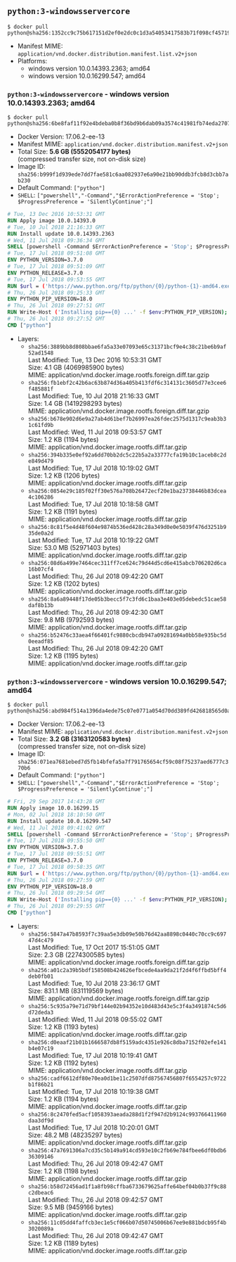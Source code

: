 ## `python:3-windowsservercore`

```console
$ docker pull python@sha256:1352cc9c75b617151d2ef0e2dc0c1d3a54053417583b71f098cf45719879fe21
```

-	Manifest MIME: `application/vnd.docker.distribution.manifest.list.v2+json`
-	Platforms:
	-	windows version 10.0.14393.2363; amd64
	-	windows version 10.0.16299.547; amd64

### `python:3-windowsservercore` - windows version 10.0.14393.2363; amd64

```console
$ docker pull python@sha256:6be8faf11f92e4bdeba0b8f36bd9b6dab09a3574c41981fb74eda2707c198442
```

-	Docker Version: 17.06.2-ee-13
-	Manifest MIME: `application/vnd.docker.distribution.manifest.v2+json`
-	Total Size: **5.6 GB (5552054177 bytes)**  
	(compressed transfer size, not on-disk size)
-	Image ID: `sha256:b999f1d939ede7dd7fae581c6aa082937e6a90e21bb90ddb3fcb8d3cbb7ab230`
-	Default Command: `["python"]`
-	`SHELL`: `["powershell","-Command","$ErrorActionPreference = 'Stop'; $ProgressPreference = 'SilentlyContinue';"]`

```dockerfile
# Tue, 13 Dec 2016 10:53:31 GMT
RUN Apply image 10.0.14393.0
# Tue, 10 Jul 2018 21:16:33 GMT
RUN Install update 10.0.14393.2363
# Wed, 11 Jul 2018 09:36:34 GMT
SHELL [powershell -Command $ErrorActionPreference = 'Stop'; $ProgressPreference = 'SilentlyContinue';]
# Tue, 17 Jul 2018 09:51:08 GMT
ENV PYTHON_VERSION=3.7.0
# Tue, 17 Jul 2018 09:51:09 GMT
ENV PYTHON_RELEASE=3.7.0
# Tue, 17 Jul 2018 09:53:55 GMT
RUN $url = ('https://www.python.org/ftp/python/{0}/python-{1}-amd64.exe' -f $env:PYTHON_RELEASE, $env:PYTHON_VERSION); 	Write-Host ('Downloading {0} ...' -f $url); 	[Net.ServicePointManager]::SecurityProtocol = [Net.SecurityProtocolType]::Tls12; 	Invoke-WebRequest -Uri $url -OutFile 'python.exe'; 		Write-Host 'Installing ...'; 	Start-Process python.exe -Wait 		-ArgumentList @( 			'/quiet', 			'InstallAllUsers=1', 			'TargetDir=C:\Python', 			'PrependPath=1', 			'Shortcuts=0', 			'Include_doc=0', 			'Include_pip=0', 			'Include_test=0' 		); 		$env:PATH = [Environment]::GetEnvironmentVariable('PATH', [EnvironmentVariableTarget]::Machine); 		Write-Host 'Verifying install ...'; 	Write-Host '  python --version'; python --version; 		Write-Host 'Removing ...'; 	Remove-Item python.exe -Force; 		Write-Host 'Complete.';
# Thu, 26 Jul 2018 09:25:33 GMT
ENV PYTHON_PIP_VERSION=18.0
# Thu, 26 Jul 2018 09:27:51 GMT
RUN Write-Host ('Installing pip=={0} ...' -f $env:PYTHON_PIP_VERSION); 	[Net.ServicePointManager]::SecurityProtocol = [Net.SecurityProtocolType]::Tls12; 	Invoke-WebRequest -Uri 'https://bootstrap.pypa.io/get-pip.py' -OutFile 'get-pip.py'; 	python get-pip.py 		--disable-pip-version-check 		--no-cache-dir 		('pip=={0}' -f $env:PYTHON_PIP_VERSION) 	; 	Remove-Item get-pip.py -Force; 		Write-Host 'Verifying pip install ...'; 	pip --version; 		Write-Host 'Complete.';
# Thu, 26 Jul 2018 09:27:52 GMT
CMD ["python"]
```

-	Layers:
	-	`sha256:3889bb8d808bbae6fa5a33e07093e65c31371bcf9e4c38c21be6b9af52ad1548`  
		Last Modified: Tue, 13 Dec 2016 10:53:31 GMT  
		Size: 4.1 GB (4069985900 bytes)  
		MIME: application/vnd.docker.image.rootfs.foreign.diff.tar.gzip
	-	`sha256:fb1ebf2c42b6ac63b874d36a405b413fdf6c314131c3605d77e3cee6f485881f`  
		Last Modified: Tue, 10 Jul 2018 21:16:33 GMT  
		Size: 1.4 GB (1419298293 bytes)  
		MIME: application/vnd.docker.image.rootfs.foreign.diff.tar.gzip
	-	`sha256:b678e902d6e9a27ab4d61bef7b26997ea26fdec2575d1317c9eab3b31c61fd9b`  
		Last Modified: Wed, 11 Jul 2018 09:53:57 GMT  
		Size: 1.2 KB (1194 bytes)  
		MIME: application/vnd.docker.image.rootfs.diff.tar.gzip
	-	`sha256:394b335e0ef92a6dd70bb2dc5c22b5a2a33777cfa19b10c1aceb8c2de849d479`  
		Last Modified: Tue, 17 Jul 2018 10:19:02 GMT  
		Size: 1.2 KB (1206 bytes)  
		MIME: application/vnd.docker.image.rootfs.diff.tar.gzip
	-	`sha256:0854e29c185f02ff30e576a708b26472ecf20e1ba23738446b83dcea4c106286`  
		Last Modified: Tue, 17 Jul 2018 10:18:58 GMT  
		Size: 1.2 KB (1191 bytes)  
		MIME: application/vnd.docker.image.rootfs.diff.tar.gzip
	-	`sha256:8c81f5e4d48f604e9874b536ed428c28a349d0e0e5039f476d3251b935de0a2d`  
		Last Modified: Tue, 17 Jul 2018 10:19:22 GMT  
		Size: 53.0 MB (52971403 bytes)  
		MIME: application/vnd.docker.image.rootfs.diff.tar.gzip
	-	`sha256:08d6a499e7464cec311ff7ce624c79d44d5cd6e415abcb706202d6ca16b07cf4`  
		Last Modified: Thu, 26 Jul 2018 09:42:20 GMT  
		Size: 1.2 KB (1202 bytes)  
		MIME: application/vnd.docker.image.rootfs.diff.tar.gzip
	-	`sha256:8a6a89448f17de05b3becc5f7c3fd6c1baa3e403e05debedc51cae58daf8b13b`  
		Last Modified: Thu, 26 Jul 2018 09:42:30 GMT  
		Size: 9.8 MB (9792593 bytes)  
		MIME: application/vnd.docker.image.rootfs.diff.tar.gzip
	-	`sha256:b52476c33aea4f66401fc9880cbcdb947a09281694a0bb58e935bc5d0eeadf85`  
		Last Modified: Thu, 26 Jul 2018 09:42:20 GMT  
		Size: 1.2 KB (1195 bytes)  
		MIME: application/vnd.docker.image.rootfs.diff.tar.gzip

### `python:3-windowsservercore` - windows version 10.0.16299.547; amd64

```console
$ docker pull python@sha256:abd984f514a1396da4ede75c07e0771a054d70dd389fd426818565d0a42b6ddb
```

-	Docker Version: 17.06.2-ee-13
-	Manifest MIME: `application/vnd.docker.distribution.manifest.v2+json`
-	Total Size: **3.2 GB (3163120583 bytes)**  
	(compressed transfer size, not on-disk size)
-	Image ID: `sha256:071ea7681ebed7d5fb14bfefa5a7f791765654cf59c08f75237aed6777c370b6`
-	Default Command: `["python"]`
-	`SHELL`: `["powershell","-Command","$ErrorActionPreference = 'Stop'; $ProgressPreference = 'SilentlyContinue';"]`

```dockerfile
# Fri, 29 Sep 2017 14:43:28 GMT
RUN Apply image 10.0.16299.15
# Mon, 02 Jul 2018 18:10:50 GMT
RUN Install update 10.0.16299.547
# Wed, 11 Jul 2018 09:41:02 GMT
SHELL [powershell -Command $ErrorActionPreference = 'Stop'; $ProgressPreference = 'SilentlyContinue';]
# Tue, 17 Jul 2018 09:55:50 GMT
ENV PYTHON_VERSION=3.7.0
# Tue, 17 Jul 2018 09:55:51 GMT
ENV PYTHON_RELEASE=3.7.0
# Tue, 17 Jul 2018 09:58:35 GMT
RUN $url = ('https://www.python.org/ftp/python/{0}/python-{1}-amd64.exe' -f $env:PYTHON_RELEASE, $env:PYTHON_VERSION); 	Write-Host ('Downloading {0} ...' -f $url); 	[Net.ServicePointManager]::SecurityProtocol = [Net.SecurityProtocolType]::Tls12; 	Invoke-WebRequest -Uri $url -OutFile 'python.exe'; 		Write-Host 'Installing ...'; 	Start-Process python.exe -Wait 		-ArgumentList @( 			'/quiet', 			'InstallAllUsers=1', 			'TargetDir=C:\Python', 			'PrependPath=1', 			'Shortcuts=0', 			'Include_doc=0', 			'Include_pip=0', 			'Include_test=0' 		); 		$env:PATH = [Environment]::GetEnvironmentVariable('PATH', [EnvironmentVariableTarget]::Machine); 		Write-Host 'Verifying install ...'; 	Write-Host '  python --version'; python --version; 		Write-Host 'Removing ...'; 	Remove-Item python.exe -Force; 		Write-Host 'Complete.';
# Thu, 26 Jul 2018 09:27:59 GMT
ENV PYTHON_PIP_VERSION=18.0
# Thu, 26 Jul 2018 09:29:54 GMT
RUN Write-Host ('Installing pip=={0} ...' -f $env:PYTHON_PIP_VERSION); 	[Net.ServicePointManager]::SecurityProtocol = [Net.SecurityProtocolType]::Tls12; 	Invoke-WebRequest -Uri 'https://bootstrap.pypa.io/get-pip.py' -OutFile 'get-pip.py'; 	python get-pip.py 		--disable-pip-version-check 		--no-cache-dir 		('pip=={0}' -f $env:PYTHON_PIP_VERSION) 	; 	Remove-Item get-pip.py -Force; 		Write-Host 'Verifying pip install ...'; 	pip --version; 		Write-Host 'Complete.';
# Thu, 26 Jul 2018 09:29:55 GMT
CMD ["python"]
```

-	Layers:
	-	`sha256:5847a47b8593f7c39aa5e3db09e50b76d42aa8898c0440c70cc9c69747d4c479`  
		Last Modified: Tue, 17 Oct 2017 15:51:05 GMT  
		Size: 2.3 GB (2274300585 bytes)  
		MIME: application/vnd.docker.image.rootfs.foreign.diff.tar.gzip
	-	`sha256:a01c2a39b5bdf158508b424626efbcede4aa9da21f2d4f6ffbd5bff4deb0fb01`  
		Last Modified: Tue, 10 Jul 2018 23:36:17 GMT  
		Size: 831.1 MB (831119569 bytes)  
		MIME: application/vnd.docker.image.rootfs.foreign.diff.tar.gzip
	-	`sha256:5c935a79e71d79bf144e02b94352e10d483d43e5c3f4a3491874c5d6d72deda3`  
		Last Modified: Wed, 11 Jul 2018 09:55:02 GMT  
		Size: 1.2 KB (1193 bytes)  
		MIME: application/vnd.docker.image.rootfs.diff.tar.gzip
	-	`sha256:d0eaaf21b01b1666587db8f5159adc4351e926c8dba7152f02efe141b4e07c19`  
		Last Modified: Tue, 17 Jul 2018 10:19:41 GMT  
		Size: 1.2 KB (1192 bytes)  
		MIME: application/vnd.docker.image.rootfs.diff.tar.gzip
	-	`sha256:cadf6612df80e70ea0d1be11c2507dfd87567456807f6554257c9722b1f86b21`  
		Last Modified: Tue, 17 Jul 2018 10:19:38 GMT  
		Size: 1.2 KB (1194 bytes)  
		MIME: application/vnd.docker.image.rootfs.diff.tar.gzip
	-	`sha256:8c2470fed5acf1058393aeada288d1f2f947d2b9124c993766411960daa3df9d`  
		Last Modified: Tue, 17 Jul 2018 10:20:01 GMT  
		Size: 48.2 MB (48235297 bytes)  
		MIME: application/vnd.docker.image.rootfs.diff.tar.gzip
	-	`sha256:47a7691306a7cd35c5b149a914cd593e10c2fb69e784fbee6df0bdb636309146`  
		Last Modified: Thu, 26 Jul 2018 09:42:47 GMT  
		Size: 1.2 KB (1198 bytes)  
		MIME: application/vnd.docker.image.rootfs.diff.tar.gzip
	-	`sha256:b58d72456ad1f1a8fb98cffba6733679625affe64bef04b0b37f9c88c2dbeac6`  
		Last Modified: Thu, 26 Jul 2018 09:42:57 GMT  
		Size: 9.5 MB (9459166 bytes)  
		MIME: application/vnd.docker.image.rootfs.diff.tar.gzip
	-	`sha256:11c05dd4faffcb3ec1e5cf066b07d50745006b67ee9e881bdcb95f4b3020089a`  
		Last Modified: Thu, 26 Jul 2018 09:42:47 GMT  
		Size: 1.2 KB (1189 bytes)  
		MIME: application/vnd.docker.image.rootfs.diff.tar.gzip
